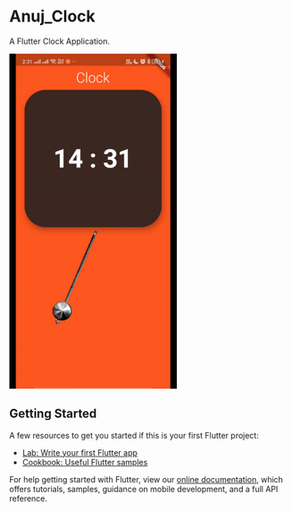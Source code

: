 



# Anuj_Clock

A Flutter Clock Application.

<img src = "https://raw.githubusercontent.com/VikasPandey121/Reported-issues/master/supportingFiles/Attachments/Dart.gif" width ="300">

## Getting Started


A few resources to get you started if this is your first Flutter project:

- [Lab: Write your first Flutter app](https://flutter.dev/docs/get-started/codelab)
- [Cookbook: Useful Flutter samples](https://flutter.dev/docs/cookbook)

For help getting started with Flutter, view our
[online documentation](https://flutter.dev/docs), which offers tutorials,
samples, guidance on mobile development, and a full API reference.

